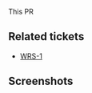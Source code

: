This PR

## Related tickets

-   [WRS-1](https://support.chili-publish.com/projects/WRS/issues/WRS-1)

## Screenshots
